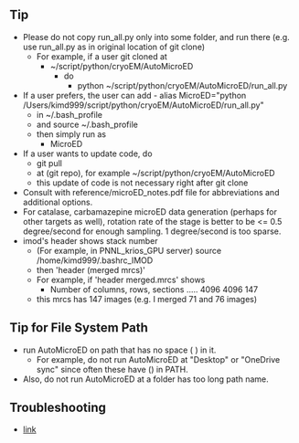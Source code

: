 ## Tip
   -  Please do not copy run_all.py only into some folder, and run there (e.g. use run_all.py as in original location of git clone)
      - For example, if a user git cloned at
         - ~/script/python/cryoEM/AutoMicroED
            - do
               - python ~/script/python/cryoEM/AutoMicroED/run_all.py
   - If a user prefers, the user can add 
         - alias MicroED="python /Users/kimd999/script/python/cryoEM/AutoMicroED/run_all.py"
      - in ~/.bash_profile
      - and source ~/.bash_profile
      -  then simply run as
         - MicroED
   - If a user wants to update code, do
      - git pull
      - at (git repo), for example ~/script/python/cryoEM/AutoMicroED
      - this update of code is not necessary right after git clone
   - Consult with reference/microED_notes.pdf file for abbreviations and additional options.
   - For catalase, carbamazepine microED data generation (perhaps for other targets as well), rotation rate of the stage is better to be <= 0.5 degree/second for enough sampling. 1 degree/second is too sparse.
   - imod's header shows stack number
      - (For example, in PNNL_krios_GPU server) source /home/kimd999/.bashrc_IMOD
      - then 'header (merged mrcs)'
      - For example, if 'header merged.mrcs' shows
         - Number of columns, rows, sections .....    4096    4096     147
      - this mrcs has 147 images (e.g. I merged 71 and 76 images)

## Tip for File System Path
   -  run AutoMicroED on path that has no space ( ) in it.
      - For example, do not run AutoMicroED at "Desktop" or "OneDrive sync" since often these have () in PATH.
   - Also, do not run AutoMicroED at a folder has too long path name.


## Troubleshooting
   - [link](./reference/troubleshooting.md)
